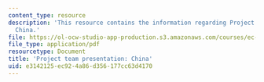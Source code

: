 ```yaml
---
content_type: resource
description: 'This resource contains the information regarding Project team presentation:
  China.'
file: https://ol-ocw-studio-app-production.s3.amazonaws.com/courses/ec-701j-d-lab-i-development-fall-2009/e3142125ec924a86d356177cc63d4170_MITEC_701JF09_proj_china.pdf
file_type: application/pdf
resourcetype: Document
title: 'Project team presentation: China'
uid: e3142125-ec92-4a86-d356-177cc63d4170
---
```

